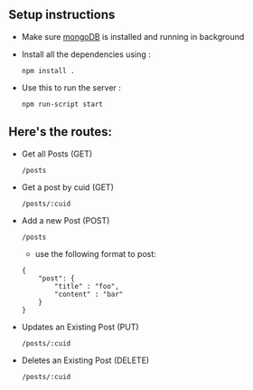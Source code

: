 ## Setup instructions

+ Make sure [mongoDB](https://docs.mongodb.com/manual/administration/install-community/) is installed and running in background

+ Install all the dependencies using :
    ```
    npm install .
    ```

+ Use this to run the server :
    ```
    npm run-script start
    ```

## Here's the routes:
+ Get all Posts (GET)
    ```
    /posts
    ```
+ Get a post by cuid (GET)
    ```
    /posts/:cuid
    ```
+ Add a new Post (POST)
    ```
    /posts
    ```
    - use the following format to post:
    ```
    {
        "post": {
            "title" : "foo",
            "content" : "bar"
        }
    }
    ```
+ Updates an Existing Post (PUT)
    ```
    /posts/:cuid
    ```
+ Deletes an Existing Post (DELETE)
    ```
    /posts/:cuid
    ```
